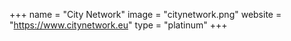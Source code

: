 +++
name = "City Network"
image = "citynetwork.png"
website = "https://www.citynetwork.eu"
type = "platinum"
+++
